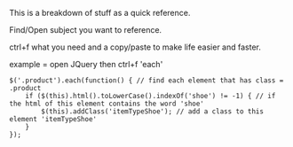 This is a breakdown of stuff as a quick reference.

Find/Open subject you want to reference.

ctrl+f what you need and a copy/paste to make life easier and faster.

  example = open JQuery then ctrl+f 'each'
  
    $('.product').each(function() { // find each element that has class = .product
        if ($(this).html().toLowerCase().indexOf('shoe') != -1) { // if the html of this element contains the word 'shoe'
            $(this).addClass('itemTypeShoe'); // add a class to this element 'itemTypeShoe'
        }
    });
